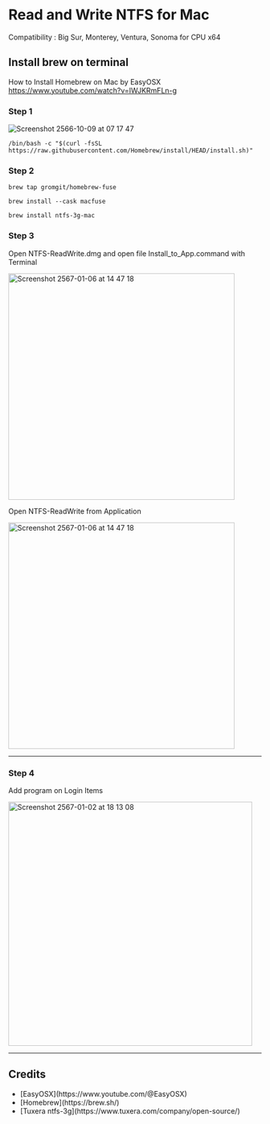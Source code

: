 # Read and Write NTFS for Mac

Compatibility : Big Sur, Monterey, Ventura, Sonoma for CPU x64

## Install brew on terminal

How to Install Homebrew on Mac by EasyOSX
https://www.youtube.com/watch?v=IWJKRmFLn-g

### Step 1

![Screenshot 2566-10-09 at 07 17 47](https://github.com/phuminsingla/RW_NTFS_MacOS/assets/5608098/2c37f66f-846e-4a56-94cb-1fc2057dcc3f)

```
/bin/bash -c "$(curl -fsSL https://raw.githubusercontent.com/Homebrew/install/HEAD/install.sh)"
```


### Step 2

```
brew tap gromgit/homebrew-fuse
```

```
brew install --cask macfuse
```

```
brew install ntfs-3g-mac 
```

### Step 3

Open NTFS-ReadWrite.dmg and open file Install_to_App.command with Terminal

<img width="450" alt="Screenshot 2567-01-06 at 14 47 18" src="https://github.com/phuminsingla/RW_NTFS_MacOS/assets/5608098/771c52ff-2c36-4cb6-bee7-1d1fd57298e0">


Open NTFS-ReadWrite from Application

<img width="450" alt="Screenshot 2567-01-06 at 14 47 18" src="https://github.com/phuminsingla/RW_NTFS_MacOS/assets/5608098/72cfb763-80df-4218-aeda-c377a60801d4">

-----------------------------------------

### Step 4

Add program on Login Items

<img width="485" alt="Screenshot 2567-01-02 at 18 13 08" src="https://github.com/phuminsingla/RW_NTFS_MacOS/assets/5608098/ce985fe2-ac6d-4b6e-995a-d23fe9702037">

-----------------------------------------

## Credits
<ul>
	<li>[EasyOSX](https://www.youtube.com/@EasyOSX)</li>
	<li>[Homebrew](https://brew.sh/)</li>
	<li>[Tuxera ntfs-3g](https://www.tuxera.com/company/open-source/)</li>
</ul>
